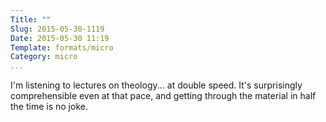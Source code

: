 ```yaml
---
Title: ""
Slug: 2015-05-30-1119
Date: 2015-05-30 11:19
Template: formats/micro
Category: micro
...
```


I'm listening to lectures on theology... at double speed. It's surprisingly
comprehensible even at that pace, and getting through the material in half the
time is no joke.
